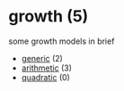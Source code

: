# growth (5)
some growth models in brief

+ [generic](generic/README.md) (2)
+ [arithmetic](arithmetic/README.md) (3)
+ [quadratic](quadratic/README.md) (0)
